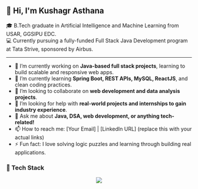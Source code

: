 ## 👋 Hi, I'm Kushagr Asthana

🎓 B.Tech graduate in Artificial Intelligence and Machine Learning from USAR, GGSIPU EDC.  
💻 Currently pursuing a fully-funded Full Stack Java Development program at Tata Strive, sponsored by Airbus.  

---

- 🔭 I’m currently working on **Java-based full stack projects**, learning to build scalable and responsive web apps.
- 🌱 I’m currently learning **Spring Boot, REST APIs, MySQL, ReactJS**, and clean coding practices.
- 👯 I’m looking to collaborate on **web development and data analysis projects**.
- 🤔 I’m looking for help with **real-world projects and internships to gain industry experience**.
- 💬 Ask me about **Java, DSA, web development, or anything tech-related!**
- 📫 How to reach me: [Your Email] | [LinkedIn URL] (replace this with your actual links)
- ⚡ Fun fact: I love solving logic puzzles and learning through building real applications.

### 🧰 Tech Stack

<p align="center">
  <img src="https://skillicons.dev/icons?i=java,javascript,python,mysql,git,vscode,idea,bash,linux" />
</p>

